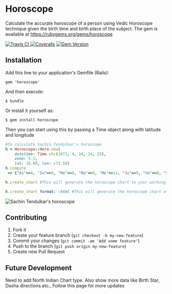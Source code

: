 # Horoscope

Calculate the accurate horoscope of a person using Vedic Horoscope technique given the birth time and birth place of the subject. The gem is available at https://rubygems.org/gems/horoscope

[![Travis CI   ](https://api.travis-ci.org/bragboy/horoscope.png)     ](https://travis-ci.org/bragboy/horoscope)
[![Coveralls   ](https://coveralls.io/repos/bragboy/horoscope/badge.png)](https://coveralls.io/r/bragboy/horoscope)
[![Gem Version](https://badge.fury.io/rb/horoscope.png)](http://badge.fury.io/rb/horoscope)

## Installation

Add this line to your application's Gemfile (Rails):

    gem 'horoscope'
    
And then execute:

    $ bundle

Or install it yourself as:

    $ gem install horoscope
    
Then you can start using this by passing a Time object along with latitude and longitude
```ruby
#To calculate Sachin Tendulkar's horoscope
h = Horoscope::Horo.new(
    datetime: Time.utc(1973, 4, 24, 14, 25), 
    zone: 5.5,
    lat: 18.60, lon: -72.50)
h.compute
 => {"As"=>4, "Su"=>0, "Mo"=>8, "Ma"=>9, "Me"=>11, "Ju"=>9, "Ve"=>0, "Sa"=>1, "Ra"=>8, "Ke"=>2}

h.create_chart #This will generate the horoscope chart to your working directory

h.create_chart format: :html #This will generate the horoscope chart as html text and can be embedded onto any html container
```  	
![Sachin Tendulkar's horoscope](http://i.imgur.com/theTdBg.png)

## Contributing

1. Fork it
2. Create your feature branch (`git checkout -b my-new-feature`)
3. Commit your changes (`git commit -am 'Add some feature'`)
4. Push to the branch (`git push origin my-new-feature`)
5. Create new Pull Request


## Future Development

Need to add North Indian Chart type. Also show more data like Birth Star, Dasha directions etc., Follow this page for more updates
